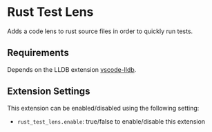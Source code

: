 # Rust Test Lens

Adds a code lens to rust source files in order to quickly run tests.

## Requirements

Depends on the LLDB extension [vscode-lldb](https://marketplace.visualstudio.com/items?itemName=vadimcn.vscode-lldb).

## Extension Settings

This extension can be enabled/disabled using the following setting:

* `rust_test_lens.enable`: true/false to enable/disable this extension
